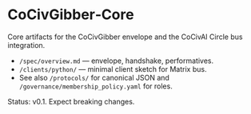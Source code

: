 <!-- status: stub; target: 150+ words -->
<!-- status: stub; target: 150+ words -->
<!-- status: stub; target: 150+ words -->
# CoCivGibber‑Core

Core artifacts for the CoCivGibber envelope and the CoCivAI Circle bus integration.

- `/spec/overview.md` — envelope, handshake, performatives.  
- `/clients/python/` — minimal client sketch for Matrix bus.  
- See also `/protocols/` for canonical JSON and `/governance/membership_policy.yaml` for roles.

Status: v0.1.  Expect breaking changes.



